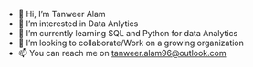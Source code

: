 - 👋 Hi, I’m Tanweer Alam
- 👀 I’m interested in Data Anlytics
- 🌱 I’m currently learning SQL and Python for data Analytics
- 💞️ I’m looking to collaborate/Work on a growing organization
- 📫 You can reach me on tanweer.alam96@outlook.com

<!---
tanweer96/tanweer96 is a ✨ special ✨ repository because its `README.md` (this file) appears on your GitHub profile.
You can click the Preview link to take a look at your changes.
--->

